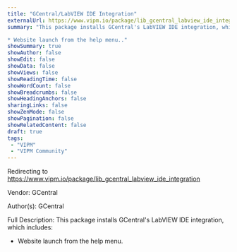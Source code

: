 ```yaml
---
title: "GCentral/LabVIEW IDE Integration"
externalUrl: https://www.vipm.io/package/lib_gcentral_labview_ide_integration
summary: "This package installs GCentral's LabVIEW IDE integration, which includes:

* Website launch from the help menu.."
showSummary: true
showAuthor: false
showEdit: false
showData: false
showViews: false
showReadingTime: false
showWordCount: false
showBreadcrumbs: false
showHeadingAnchors: false
sharingLinks: false
showZenMode: false
showPagination: false
showRelatedContent: false
draft: true
tags:
 - "VIPM"
 - "VIPM Community"
---
```


Redirecting to https://www.vipm.io/package/lib_gcentral_labview_ide_integration

Vendor: GCentral

Author(s): GCentral
 
Full Description:
This package installs GCentral's LabVIEW IDE integration, which includes:

* Website launch from the help menu.